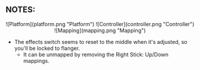 ## NOTES:

<div align="center">
![Platform](platform.png "Platform") 
![Controller](controller.png "Controller") 
![Mapping](mapping.png "Mapping") 

</div>

* The effects switch seems to reset to the middle when it's adjusted, so you'll be locked to flanger.
	* It can be unmapped by removing the Right Stick: Up/Down mappings.